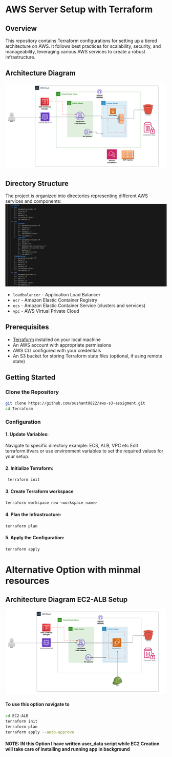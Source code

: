 # AWS Server Setup with Terraform

## Overview

This repository contains Terraform configurations for setting up a tiered architecture on AWS. It follows best practices for scalability, security, and manageability, leveraging various AWS services to create a robust infrastructure.

## Architecture Diagram

![Architecture Diagram](https://github.com/sushant9822/aws-s3-assigment/blob/main/Terraform/s3-project.png)

## Directory Structure

The project is organized into directories representing different AWS services and components:
![Directory Structure](https://github.com/sushant9822/aws-s3-assigment/blob/main/screenshots/terraform-structure.png)
- `loadbalancer` - Application Load Balancer
- `ecr` - Amazon Elastic Container Registry
- `ecs` - Amazon Elastic Container Service (clusters and services)
- `vpc` - AWS Virtual Private Cloud
## Prerequisites

- [Terraform](https://www.terraform.io/downloads.html) installed on your local machine
- An AWS account with appropriate permissions
- AWS CLI configured with your credentials
- An S3 bucket for storing Terraform state files (optional, if using remote state)

## Getting Started

### Clone the Repository

```bash
git clone https://github.com/sushant9822/aws-s3-assigment.git
cd Terraform 
```
### Configuration
#### 1. Update Variables:
   
   Navigate to specific directory example: ECS, ALB, VPC etc
   Edit terraform.tfvars or use environment variables to set the required values for your setup.
   
#### 2. Initialize Terraform:
   ```bash
    terraform init
   ```
#### 3. Create Terraform workspace
   ```bash
   terraform workspace new <workspace name>
   ```
#### 4. Plan the Infrastructure:
   ```bash
   terraform plan
   ```
#### 5. Apply the Configuration:
   ```bash
   terraform apply
   ```
# Alternative Option with minmal resources
## Architecture Diagram EC2-ALB Setup

![Architecture Diagram](https://github.com/sushant9822/aws-s3-assigment/blob/main/Terraform/ec2-arch.png)

#### To use this option navigate to
```bash
cd EC2-ALB 
terraform init
terraform plan 
terraform apply --auto-approve
```
#### NOTE: IN this Option I have written user_data script while EC2 Creation will take care of installing and running app in background


   

